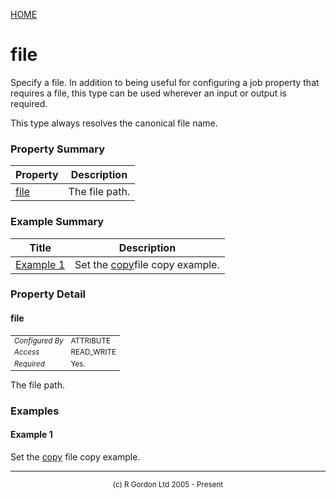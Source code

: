 [HOME](../../../README.md)
# file

Specify a file. In addition to being useful for
configuring a job property that requires a file, this type can be used
wherever an input or output is required.


This type always resolves the canonical file name.

### Property Summary

| Property | Description |
| -------- | ----------- |
| [file](#propertyfile) | The file path. | 


### Example Summary

| Title | Description |
| ----- | ----------- |
| [Example 1](#example1) | Set the [copy](../../../org/oddjob/io/CopyJob.md)file copy example. |


### Property Detail
#### file <a name="propertyfile"></a>

<table style='font-size:smaller'>
      <tr><td><i>Configured By</i></td><td>ATTRIBUTE</td></tr>
      <tr><td><i>Access</i></td><td>READ_WRITE</td></tr>
      <tr><td><i>Required</i></td><td>Yes.</td></tr>
</table>

The file path.


### Examples
#### Example 1 <a name="example1"></a>

Set the [copy](../../../org/oddjob/io/CopyJob.md) file copy example.


-----------------------

<div style='font-size: smaller; text-align: center;'>(c) R Gordon Ltd 2005 - Present</div>
